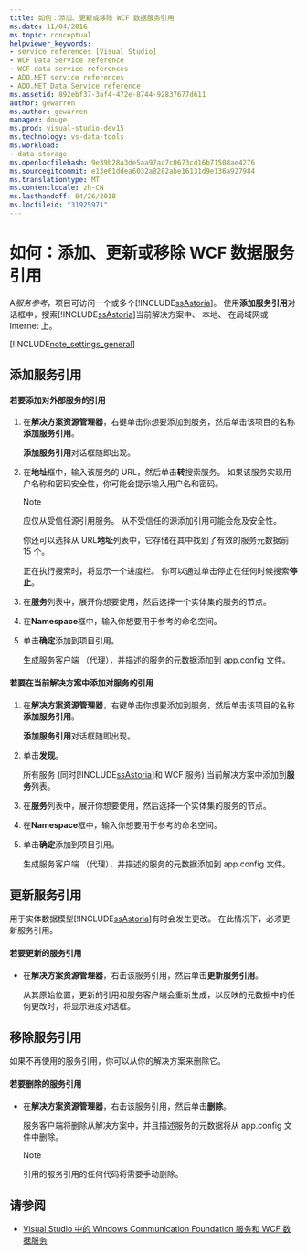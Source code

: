 ```yaml
---
title: 如何：添加、更新或移除 WCF 数据服务引用
ms.date: 11/04/2016
ms.topic: conceptual
helpviewer_keywords:
- service references [Visual Studio]
- WCF Data Service reference
- WCF data service references
- ADO.NET service references
- ADO.NET Data Service reference
ms.assetid: 892ebf37-3af4-472e-8744-92837677d611
author: gewarren
ms.author: gewarren
manager: douge
ms.prod: visual-studio-dev15
ms.technology: vs-data-tools
ms.workload:
- data-storage
ms.openlocfilehash: 9e39b28a3de5aa97ac7c0673cd16b71508ae4276
ms.sourcegitcommit: e13e61ddea6032a8282abe16131d9e136a927984
ms.translationtype: MT
ms.contentlocale: zh-CN
ms.lasthandoff: 04/26/2018
ms.locfileid: "31925971"
---
```

# <a name="how-to-add-update-or-remove-a-wcf-data-service-reference"></a>如何：添加、更新或移除 WCF 数据服务引用
A*服务参考*，项目可访问一个或多个[!INCLUDE[ssAstoria](../data-tools/includes/ssastoria_md.md)]。 使用**添加服务引用**对话框中，搜索[!INCLUDE[ssAstoria](../data-tools/includes/ssastoria_md.md)]当前解决方案中、 本地、 在局域网或 Internet 上。

[!INCLUDE[note_settings_general](../data-tools/includes/note_settings_general_md.md)]

## <a name="adding-a-service-reference"></a>添加服务引用

#### <a name="to-add-a-reference-to-an-external-service"></a>若要添加对外部服务的引用

1.  在**解决方案资源管理器**，右键单击你想要添加到服务，然后单击该项目的名称**添加服务引用**。

     **添加服务引用**对话框随即出现。

2.  在**地址**框中，输入该服务的 URL，然后单击**转**搜索服务。 如果该服务实现用户名称和密码安全性，你可能会提示输入用户名和密码。

    > [!NOTE]
    >  应仅从受信任源引用服务。 从不受信任的源添加引用可能会危及安全性。

     你还可以选择从 URL**地址**列表中，它存储在其中找到了有效的服务元数据前 15 个。

     正在执行搜索时，将显示一个进度栏。 你可以通过单击停止在任何时候搜索**停止**。

3.  在**服务**列表中，展开你想要使用，然后选择一个实体集的服务的节点。

4.  在**Namespace**框中，输入你想要用于参考的命名空间。

5.  单击**确定**添加到项目引用。

     生成服务客户端 （代理），并描述的服务的元数据添加到 app.config 文件。

#### <a name="to-add-a-reference-to-a-service-in-the-current-solution"></a>若要在当前解决方案中添加对服务的引用

1.  在**解决方案资源管理器**，右键单击你想要添加到服务，然后单击该项目的名称**添加服务引用**。

     **添加服务引用**对话框随即出现。

2.  单击**发现**。

     所有服务 (同时[!INCLUDE[ssAstoria](../data-tools/includes/ssastoria_md.md)]和 WCF 服务) 当前解决方案中添加到**服务**列表。

3.  在**服务**列表中，展开你想要使用，然后选择一个实体集的服务的节点。

4.  在**Namespace**框中，输入你想要用于参考的命名空间。

5.  单击**确定**添加到项目引用。

     生成服务客户端 （代理），并描述的服务的元数据添加到 app.config 文件。

## <a name="updating-a-service-reference"></a>更新服务引用
 用于实体数据模型[!INCLUDE[ssAstoria](../data-tools/includes/ssastoria_md.md)]有时会发生更改。 在此情况下，必须更新服务引用。

#### <a name="to-update-a-service-reference"></a>若要更新的服务引用

-   在**解决方案资源管理器**，右击该服务引用，然后单击**更新服务引用**。

     从其原始位置，更新的引用和服务客户端会重新生成，以反映的元数据中的任何更改时，将显示进度对话框。

## <a name="removing-a-service-reference"></a>移除服务引用
 如果不再使用的服务引用，你可以从你的解决方案来删除它。

#### <a name="to-remove-a-service-reference"></a>若要删除的服务引用

-   在**解决方案资源管理器**，右击该服务引用，然后单击**删除**。

     服务客户端将删除从解决方案中，并且描述服务的元数据将从 app.config 文件中删除。

    > [!NOTE]
    >  引用的服务引用的任何代码将需要手动删除。

## <a name="see-also"></a>请参阅

- [Visual Studio 中的 Windows Communication Foundation 服务和 WCF 数据服务](../data-tools/windows-communication-foundation-services-and-wcf-data-services-in-visual-studio.md)